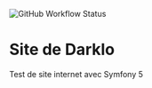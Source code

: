 ![GitHub Workflow Status](https://img.shields.io/github/workflow/status/loic943/Darklo_Site/PHP%20CodeSniffer%20Validations?label=Code%20Sniffer&style=plastic)

# Site de Darklo

Test de site internet avec Symfony 5